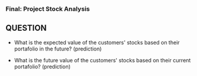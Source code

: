 ### Final: Project Stock Analysis

## QUESTION
- What is the expected value of the customers' stocks based on their portafolio in the future? (prediction)

- What is the future value of the customers' stocks based on their current portafolio? (prediction)


